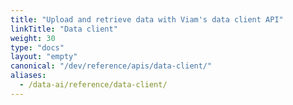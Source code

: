 ```yaml
---
title: "Upload and retrieve data with Viam's data client API"
linkTitle: "Data client"
weight: 30
type: "docs"
layout: "empty"
canonical: "/dev/reference/apis/data-client/"
aliases:
  - /data-ai/reference/data-client/
---
```

